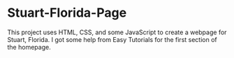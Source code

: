 # Stuart-Florida-Page
This project uses HTML, CSS, and some JavaScript to create a webpage for Stuart, Florida.  I got some help from Easy Tutorials for the first section of the homepage.
